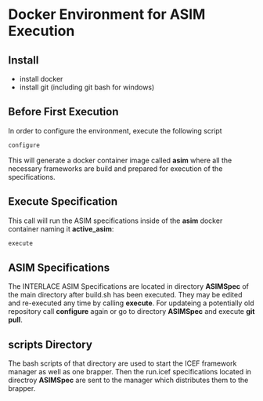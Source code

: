 # Docker Environment for ASIM Execution

## Install

  * install docker
  * install git (including git bash for windows)

## Before First Execution

In order to configure the environment, execute the following script

```bash
configure
```

This will generate a docker container image called **asim** where all the necessary frameworks are build and prepared for execution of the specifications.

## Execute Specification

This call will run the ASIM specifications inside of the **asim** docker container naming it **active_asim**:

```bash
execute
```

## ASIM Specifications

The INTERLACE ASIM Specifications are located in directory **ASIMSpec** of the main directory after build.sh has been executed. They may be edited and re-executed any time by calling **execute**. For updateing a potentially old repository call **configure** again or go to directory **ASIMSpec** and execute **git pull**.

## scripts Directory

The bash scripts of that directory are used to start the ICEF framework manager as well as one brapper. Then the run.icef specifications located in directroy **ASIMSpec** are sent to the manager which distributes them to the brapper.  
